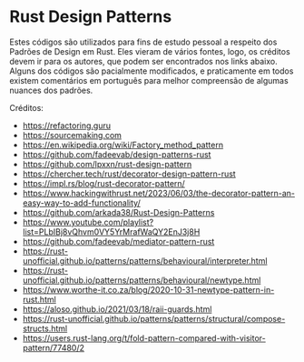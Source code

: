 
# Rust Design Patterns

Estes códigos são utilizados para fins de estudo pessoal a respeito dos Padrões de Design em Rust. Eles vieram de vários fontes, logo, os créditos devem ir para os autores, que podem ser encontrados nos links abaixo. Alguns dos códigos são pacialmente modificados, e praticamente em todos existem comentários em português para melhor compreensão de algumas nuances dos padrões.

Créditos:

- https://refactoring.guru
- https://sourcemaking.com
- https://en.wikipedia.org/wiki/Factory_method_pattern
- https://github.com/fadeevab/design-patterns-rust
- https://github.com/lpxxn/rust-design-pattern
- https://chercher.tech/rust/decorator-design-pattern-rust
- https://impl.rs/blog/rust-decorator-pattern/
- https://www.hackingwithrust.net/2023/06/03/the-decorator-pattern-an-easy-way-to-add-functionality/
- https://github.com/arkada38/Rust-Design-Patterns
- https://www.youtube.com/playlist?list=PLbIBj8vQhvm0VY5YrMrafWaQY2EnJ3j8H
- https://github.com/fadeevab/mediator-pattern-rust
- https://rust-unofficial.github.io/patterns/patterns/behavioural/interpreter.html
- https://rust-unofficial.github.io/patterns/patterns/behavioural/newtype.html
- https://www.worthe-it.co.za/blog/2020-10-31-newtype-pattern-in-rust.html
- https://aloso.github.io/2021/03/18/raii-guards.html
- https://rust-unofficial.github.io/patterns/patterns/structural/compose-structs.html
- https://users.rust-lang.org/t/fold-pattern-compared-with-visitor-pattern/77480/2


